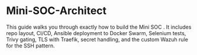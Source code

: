 # Mini-SOC-Architect
This guide walks you through exactly how to build the Mini SOC . It includes repo layout, CI/CD, Ansible deployment to Docker Swarm, Selenium tests, Trivy gating, TLS with Traefik, secret handling, and the custom Wazuh rule for the SSH pattern.
